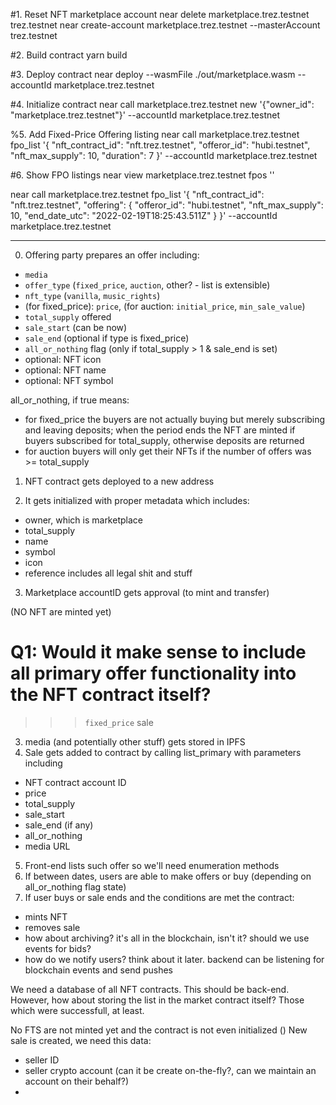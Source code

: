 #1. Reset NFT marketplace account
near delete marketplace.trez.testnet trez.testnet
near create-account marketplace.trez.testnet --masterAccount trez.testnet

#2. Build contract
yarn build

#3. Deploy contract
near deploy --wasmFile ./out/marketplace.wasm --accountId marketplace.trez.testnet

#4. Initialize contract
near call marketplace.trez.testnet new '{"owner_id": "marketplace.trez.testnet"}' --accountId marketplace.trez.testnet 

%5. Add Fixed-Price Offering listing
near call marketplace.trez.testnet fpo_list '{
    "nft_contract_id": "nft.trez.testnet", 
    "offeror_id": "hubi.testnet",
    "nft_max_supply": 10,
    "duration": 7
}' --accountId marketplace.trez.testnet

#6. Show FPO listings
near view marketplace.trez.testnet fpos ''



near call marketplace.trez.testnet fpo_list '{
    "nft_contract_id": "nft.trez.testnet", 
    "offering": {
        "offeror_id": "hubi.testnet",
        "nft_max_supply": 10,
        "end_date_utc": "2022-02-19T18:25:43.511Z"
    }
}' --accountId marketplace.trez.testnet

----------------------

0. Offering party prepares an offer including:
- `media`
- `offer_type` (`fixed_price`, `auction`, other? - list is extensible)
- `nft_type` (`vanilla`, `music_rights`)
- (for fixed_price): `price`, (for auction: `initial_price`, `min_sale_value`)
- `total_supply` offered
- `sale_start` (can be now)
- `sale_end` (optional if type is fixed_price)
- `all_or_nothing` flag (only if total_supply > 1 & sale_end is set)
- optional: NFT icon
- optional: NFT name
- optional: NFT symbol

all_or_nothing, if true means:
- for fixed_price the buyers are not actually buying but merely subscribing and leaving deposits; when the period ends the NFT are minted if buyers subscribed for total_supply, otherwise deposits are returned
- for auction buyers will only get their NFTs if the number of offers was >= total_supply

1. NFT contract gets deployed to a new address

2. It gets initialized with proper metadata which includes:
- owner, which is marketplace
- total_supply
- name
- symbol
- icon
- reference includes all legal shit and stuff

3. Marketplace accountID gets approval (to mint and transfer)

(NO NFT are minted yet)

# Q1: Would it make sense to include all primary offer functionality into the NFT contract itself? 

>>> `fixed_price` sale

3. media (and potentially other stuff) gets stored in IPFS
4. Sale gets added to contract by calling list_primary with parameters including
- NFT contract account ID
- price
- total_supply
- sale_start
- sale_end (if any)
- all_or_nothing
- media URL
5. Front-end lists such offer so we'll need enumeration methods
6. If between dates, users are able to make offers or buy (depending on all_or_nothing flag state)
7. If user buys or sale ends and the conditions are met the contract:
- mints NFT
- removes sale
- how about archiving? it's all in the blockchain, isn't it? should we use events for bids?
- how do we notify users? think about it later. backend can be listening for blockchain events and send pushes


We need a database of all NFT contracts. This should be back-end. However, how about storing the list in the market contract itself? Those which were successfull, at least.











No FTS are not minted yet and the contract is not even initialized ()
New sale is created, we need this data:
- seller ID
- seller crypto account (can it be create on-the-fly?, can we maintain an account on their behalf?)
- 
